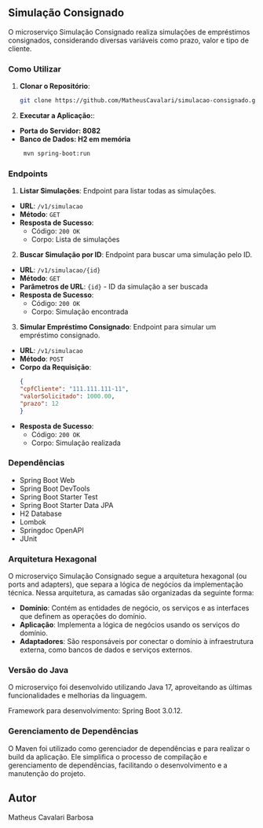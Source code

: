 ## Simulação Consignado

O microserviço Simulação Consignado realiza simulações de empréstimos consignados, considerando diversas variáveis como prazo, valor e tipo de cliente.

### Como Utilizar

1. **Clonar o Repositório**:
   ```sh
   git clone https://github.com/MatheusCavalari/simulacao-consignado.git

2. **Executar a Aplicação:**:
- **Porta do Servidor: 8082**
- **Banco de Dados: H2 em memória**
   ```sh
    mvn spring-boot:run

### Endpoints
1. **Listar Simulações**: Endpoint para listar todas as simulações.
- **URL**: `/v1/simulacao`
- **Método**: `GET`
- **Resposta de Sucesso**:
    - Código: `200 OK`
    - Corpo: Lista de simulações

2. **Buscar Simulação por ID**: Endpoint para buscar uma simulação pelo ID.
- **URL**: `/v1/simulacao/{id}`
- **Método**: `GET`
- **Parâmetros de URL**: `{id}` - ID da simulação a ser buscada
- **Resposta de Sucesso**:
    - Código: `200 OK`
    - Corpo: Simulação encontrada

3. **Simular Empréstimo Consignado**: Endpoint para simular um empréstimo consignado.
- **URL**: `/v1/simulacao`
- **Método**: `POST`
- **Corpo da Requisição**:
  ```json
  {
  "cpfCliente": "111.111.111-11",
  "valorSolicitado": 1000.00,
  "prazo": 12
  }
  ```
- **Resposta de Sucesso**:
    - Código: `200 OK`
    - Corpo: Simulação realizada

### Dependências

- Spring Boot Web
- Spring Boot DevTools
- Spring Boot Starter Test
- Spring Boot Starter Data JPA
- H2 Database
- Lombok
- Springdoc OpenAPI
- JUnit

### Arquitetura Hexagonal

O microserviço Simulação Consignado segue a arquitetura hexagonal (ou ports and adapters), que separa a lógica de negócios da implementação técnica. Nessa arquitetura, as camadas são organizadas da seguinte forma:

- **Domínio**: Contém as entidades de negócio, os serviços e as interfaces que definem as operações do domínio.
- **Aplicação**: Implementa a lógica de negócios usando os serviços do domínio.
- **Adaptadores**: São responsáveis por conectar o domínio à infraestrutura externa, como bancos de dados e serviços externos.

### Versão do Java

O microserviço foi desenvolvido utilizando Java 17, aproveitando as últimas funcionalidades e melhorias da linguagem.

Framework para desenvolvimento: Spring Boot 3.0.12.

### Gerenciamento de Dependências

O Maven foi utilizado como gerenciador de dependências e para realizar o build da aplicação. Ele simplifica o processo de compilação e gerenciamento de dependências, facilitando o desenvolvimento e a manutenção do projeto.

## Autor

Matheus Cavalari Barbosa
